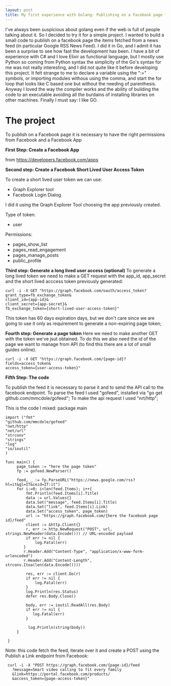 ```yaml
---
layout: post
title: My first experience with Golang: Publishing on a Facebook page from an RSS news feed
---
```


I've always been suspicious about golang even if the web is full of people talking about it. So I decided to try it for a simple project.
I wanted to build a small code to publish on a facebook page the items fetched from a news feed (in particular Google RSS News Feed).
I did it in Go, and I admit it has been a surprise to see how fast the development has been. I have a bit of experience with C# and I love Elixir as functional language, but I mostly use Python so coming from Python syntax
the simplicity of the Go's syntax for me was not really interesting, and I did not quite like it before developing this project.
It felt strange to me to declare a variable using the ":=" symbols, or importing modules withous using the comma, and start the for loop that looks like C based one but without the needing of parenthesis.
Anyway I loved the way the compiler works and the ability of building the code to an executable avoiding all the burdains of installing libraries on other machines.
Finally I must say: I like GO.

# The project

To publish on a Facebook page it is necessary to have the right permissions from Facebook and a Facebook App

**First Step: Create a Facebook App**

from https://developers.facebook.com/apps

**Second step: Create a Facebook Short Lived User Access Token**

To create a short lived user token we can use:
- Graph Explorer tool
- Facebook Login Dialog 

I did it using the Graph Explorer Tool choosing the app previously created.

Type of token: 
- user 

Permissions:
- pages_show_list
- pages_read_engagement
- pages_manage_posts
- public_profile

**Third step: Generate a long lived user access (optional)**
To generate a long lived token we need to make a GET request with the app_id, app_secret and the short lived acccess token previously generated:

    curl -i -X GET "https://graph.facebook.com/oauth/access_token?grant_type=fb_exchange_token&
    client_id={app-id}&
    client_secret={app-secret}&
    fb_exchange_token={short-lived-user-access-token}"
This token has 60 days expiration days, but we don't care since we are going to use it only as requirement to generate a non-expiring page token;

**Fourth step: Generate a page token**
Here we need to make another GET with the token we've jsut obtained. To do this we also need the id of the page we want to manage from API (to find this there are a lot of small guides online).

    curl -i -X GET "https://graph.facebook.com/{page-id}?
    fields=access_token&
    access_token={user-access-token}"
  
**Fifth Step: The code**

To publish the feed it is necessary to parse it and to send the API call to the facebook endpoint.
To parse the feed I used "gofeed", installed via "go get github.com/mmcdole/gofeed"; 
To make the api request I used "nrt/http";

This is the code I mixed:
package main


    import ("fmt"
    "github.com/mmcdole/gofeed"
    "net/http"
    "net/url"
    "strconv"
    "strings"
    "log"
    "io/ioutil"
    )

    func main() {
	     page_token := "here the page token"
	     fp := gofeed.NewParser()
	
	     feed, _ := fp.ParseURL("https://news.google.com/rss?hl=it&gl=IT&ceid=IT:it")
	     for i:=0; i<len(feed.Items); i++{
		     fmt.Println(feed.Items[i].Title)
		     data := url.Values{}
		     data.Set("message", feed.Items[i].Title)
		     data.Set("link", feed.Items[i].Link)
		     data.Set("access_token", page_token)
		     url := "https://graph.facebook.com/{here the facebook page id}/feed"
		     client := &http.Client{}
		     r, err := http.NewRequest("POST", url, strings.NewReader(data.Encode())) // URL-encoded payload
		     if err != nil {
			     log.Fatal(err)
		    }
		    r.Header.Add("Content-Type", "application/x-www-form-urlencoded")
		    r.Header.Add("Content-Length", strconv.Itoa(len(data.Encode())))

		     res, err := client.Do(r)
		     if err != nil {
			     log.Fatal(err)
		     }
		     log.Println(res.Status)
		     defer res.Body.Close()
		
		     body, err := ioutil.ReadAll(res.Body)
		     if err != nil {
			    log.Fatal(err)
		     }
		
		      log.Println(string(body))
	     }

     }

Note: this code fetch the feed, iterate over it and create a POST using the Publish a Link endpoint from Facebook:

     curl -i -X "POST https://graph.facebook.com/{page-id}/feed
       ?message=Smart video calling to fit every family
       &link=https://portal.facebook.com/products/
       &access_token={page-access-token}"
